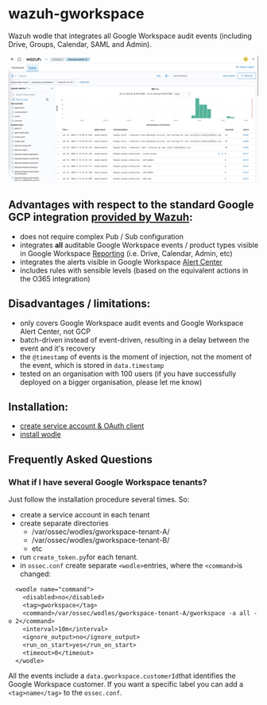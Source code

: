 # wazuh-gworkspace
Wazuh wodle that integrates all Google Workspace audit events (including Drive, Groups, Calendar, SAML and Admin).

![screenshot of Workspace events in Wazuh](/doc/gworkspace%20screenshot.png)

## Advantages with respect to the standard Google GCP integration [provided by Wazuh](https://documentation.wazuh.com/current/cloud-security/gcp/index.html):
* does not require complex Pub / Sub configuration
* integrates **all** auditable Google Workspace events / product types visible in Google Workspace [Reporting](https://admin.google.com/ac/sc/investigation) (i.e. Drive, Calendar, Admin, etc)
* integrates the alerts visible in Google Workspace [Alert Center](https://admin.google.com/ac/ac)
* includes rules with sensible levels (based on the equivalent actions in the O365 integration)

## Disadvantages / limitations:
* only covers Google Workspace audit events and Google Workspace Alert Center, not GCP
* batch-driven instead of event-driven, resulting in a delay between the event and it's recovery
* the `@timestamp` of events is the moment of injection, not the moment of the event, which is stored in `data.timestamp`
* tested on an organisation with 100 users (if you have successfully deployed on a bigger organisation, please let me know)

## Installation:
* [create service account & OAuth client](/doc/install-step-1.md)
* [install wodle](/doc/install-step-2.md)

## Frequently Asked Questions

### What if I have several Google Workspace tenants?
Just follow the installation procedure several times. So:
* create a service account in each tenant
* create separate directories
  * /var/ossec/wodles/gworkspace-tenant-A/
  * /var/ossec/wodles/gworkspace-tenant-B/
  * etc
* run `create_token.py`for each tenant.
* in `ossec.conf` create separate `<wodle>`entries, where the `<command>`is changed:
```
  <wodle name="command">
    <disabled>no</disabled>
    <tag>gworkspace</tag>
    <command>/var/ossec/wodles/gworkspace-tenant-A/gworkspace -a all -o 2</command>
    <interval>10m</interval>
    <ignore_output>no</ignore_output>
    <run_on_start>yes</run_on_start>
    <timeout>0</timeout>
  </wodle>
```

All the events include a `data.gworkspace.customerId`that identifies the Google Workspace customer. If you want a specific label you can add a `<tag>name</tag>` to the `ossec.conf`.
